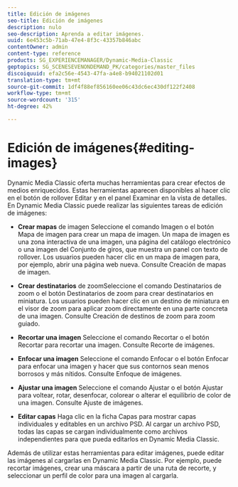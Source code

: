 ```yaml
---
title: Edición de imágenes
seo-title: Edición de imágenes
description: nulo
seo-description: Aprenda a editar imágenes.
uuid: 6e453c5b-71ab-47e4-8f3c-43357b846abc
contentOwner: admin
content-type: reference
products: SG_EXPERIENCEMANAGER/Dynamic-Media-Classic
geptopics: SG_SCENESEVENONDEMAND_PK/categories/master_files
discoiquuid: efa2c56e-4543-47fa-a4e8-b94021102d01
translation-type: tm+mt
source-git-commit: 1df4f88ef856160ee06c43dc6ec430df122f2408
workflow-type: tm+mt
source-wordcount: '315'
ht-degree: 42%

---
```



# Edición de imágenes{#editing-images}

Dynamic Media Classic oferta muchas herramientas para crear efectos de medios enriquecidos. Estas herramientas aparecen disponibles al hacer clic en el botón de rollover Editar y en el panel Examinar en la vista de detalles. En Dynamic Media Classic puede realizar las siguientes tareas de edición de imágenes:

* **Crear mapas** de imagen Seleccione el comando Imagen o el botón Mapa de imagen para crear un mapa de imagen. Un mapa de imagen es una zona interactiva de una imagen, una página del catálogo electrónico o una imagen del Conjunto de giros, que muestra un panel con texto de rollover. Los usuarios pueden hacer clic en un mapa de imagen para, por ejemplo, abrir una página web nueva. Consulte Creación de mapas de imagen.

* **Crear destinatarios** de zoomSeleccione el comando Destinatarios de zoom o el botón Destinatarios de zoom para crear destinatarios en miniatura. Los usuarios pueden hacer clic en un destino de miniatura en el visor de zoom para aplicar zoom directamente en una parte concreta de una imagen. Consulte Creación de destinos de zoom para zoom guiado.

* **Recortar una imagen** Seleccione el comando Recortar o el botón Recortar para recortar una imagen. Consulte Recorte de imágenes.

* **Enfocar una imagen** Seleccione el comando Enfocar o el botón Enfocar para enfocar una imagen y hacer que sus contornos sean menos borrosos y más nítidos. Consulte Enfoque de imágenes.

* **Ajustar una imagen** Seleccione el comando Ajustar o el botón Ajustar para voltear, rotar, desenfocar, colorear o alterar el equilibrio de color de una imagen. Consulte Ajuste de imágenes.

* **Editar capas** Haga clic en la ficha Capas para mostrar capas individuales y editables en un archivo PSD. Al cargar un archivo PSD, todas las capas se cargan individualmente como archivos independientes para que pueda editarlos en Dynamic Media Classic.

Además de utilizar estas herramientas para editar imágenes, puede editar las imágenes al cargarlas en Dynamic Media Classic. Por ejemplo, puede recortar imágenes, crear una máscara a partir de una ruta de recorte, y seleccionar un perfil de color para una imagen al cargarla.
